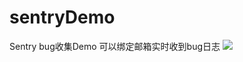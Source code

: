 # sentryDemo
Sentry bug收集Demo
可以绑定邮箱实时收到bug日志
![](https://github.com/H07000223/FlycoTabLayout/blob/master/preview_2.gif)
